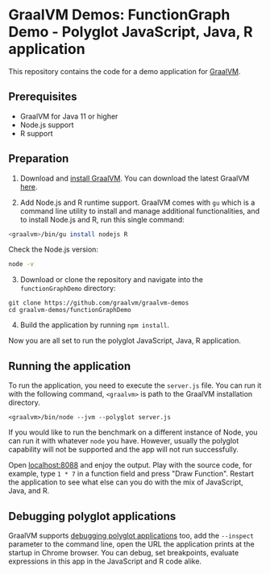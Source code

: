 # GraalVM Demos: FunctionGraph Demo - Polyglot JavaScript, Java, R application

This repository contains the code for a demo application for [GraalVM](graalvm.org).

## Prerequisites

- GraalVM for Java 11 or higher
- Node.js support
- R support

## Preparation

1. Download and [install GraalVM](https://www.graalvm.org/docs/getting-started/#install-graalvm). You can download the latest GraalVM [here](https://www.graalvm.org/downloads/).

2. Add Node.js and R runtime support. GraalVM comes with `gu` which is a command line utility to install and manage additional functionalities, and to install Node.js and R, run this single command:
  ```bash
  <graalvm>/bin/gu install nodejs R
  ```
  Check the Node.js version:
  ```bash
  node -v
  ```

3. Download or clone the repository and navigate into the `functionGraphDemo` directory:
  ```
  git clone https://github.com/graalvm/graalvm-demos
  cd graalvm-demos/functionGraphDemo
  ```
4. Build the application by running `npm install`.

Now you are all set to run the polyglot JavaScript, Java, R application.

## Running the application
To run the application, you need to execute the `server.js` file.
You can run it with the following command, `<graalvm>` is path to the GraalVM installation directory.

```
<graalvm>/bin/node --jvm --polyglot server.js
```

If you would like to run the benchmark on a different instance of Node, you can run it with whatever `node` you have.
However, usually the polyglot capability will not be supported and the app will not run successfully.

Open [localhost:8088](http://localhost:8088/) and enjoy the output.
Play with the source code, for example, type `1 * 7` in a function field and press "Draw Function".
Restart the application to see what else can you do with the mix of JavaScript, Java, and R.

## Debugging polyglot applications
GraalVM supports [debugging polyglot applications](https://www.graalvm.org/tools/chrome-debugger/) too, add the `--inspect` parameter to the command line, open the URL the application prints at the startup in Chrome browser.
You can debug, set breakpoints, evaluate expressions in this app in the JavaScript and R code alike.
